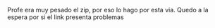Profe era muy pesado el zip, por eso lo hago por esta via.
Quedo a la espera por si el link presenta problemas
